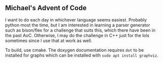 ## Michael's Advent of Code

I want to do each day in whichever language seems easiest. Probably python most
the time, but I am interested in learning a parser generator such as bison/flex
for a challenge that suits this, which there have been in the past AoC.
Otherwise, I may do the challenge in C++ just for the lols sometimes since I use
that at work as well.

To build, use cmake. The doxygen documentation requires `dot` to be installed
for graphs which can be installed with `sudo apt install graphviz`.
